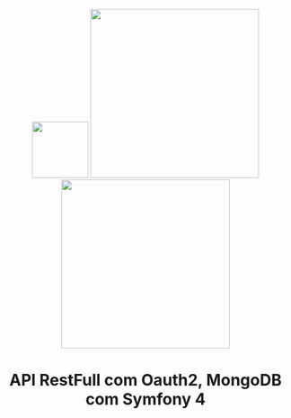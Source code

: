 <p align="center">
  <img src="https://oauth.net/images/oauth-2-sm.png" width="100">
  <img src="https://symfony.com/images/v5/logos/header-logo.svg" width="300">
  <img src="https://iscte.acm.org/wp-content/uploads/2015/02/mongodb-logo1.png" width="300">
</p>
<h1 align="center"> API RestFull com Oauth2, MongoDB com Symfony 4</h1>
